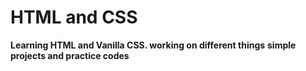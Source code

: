 # HTML and CSS
**Learning HTML and Vanilla CSS. working on different things**
**simple projects and practice codes**

